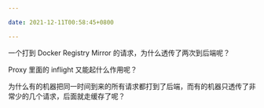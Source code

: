 ```yaml
---

date: 2021-12-11T00:58:45+0800

---
```


一个打到 Docker Registry Mirror 的请求，为什么透传了两次到后端呢？

Proxy 里面的 inflight 又能起什么作用呢？

为什么有的机器把同一时间到来的所有请求都打到了后端，而有的机器只透传了非常少的几个请求，后面就走缓存了呢？
